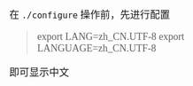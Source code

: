 <font size=4 face='楷体'>  

在 `./configure` 操作前，先进行配置  

> export LANG=zh_CN.UTF-8
> export LANGUAGE=zh_CN.UTF-8  

即可显示中文  

